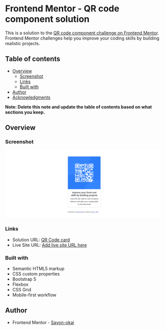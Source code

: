 # Frontend Mentor - QR code component solution

This is a solution to the [QR code component challenge on Frontend Mentor](https://www.frontendmentor.io/challenges/qr-code-component-iux_sIO_H). Frontend Mentor challenges help you improve your coding skills by building realistic projects. 

## Table of contents

- [Overview](#overview)
  - [Screenshot](#screenshot)
  - [Links](#links)
  - [Built with](#built-with)
- [Author](#author)
- [Acknowledgments](#acknowledgments)

**Note: Delete this note and update the table of contents based on what sections you keep.**

## Overview

### Screenshot

![](./screenshot.png)


### Links

- Solution URL: [QR Code card ](https://github.com/Sayon-okai/qr-code-component)
- Live Site URL: [Add live site URL here](https://sayon-okai.github.io/qr-code-component.github.io)



### Built with

- Semantic HTML5 markup
- CSS custom properties
- Bootstrap 5
- Flexbox
- CSS Grid
- Mobile-first workflow


## Author

- Frontend Mentor - [Sayon-okai](https://www.frontendmentor.io/profile/Sayon-okai)





